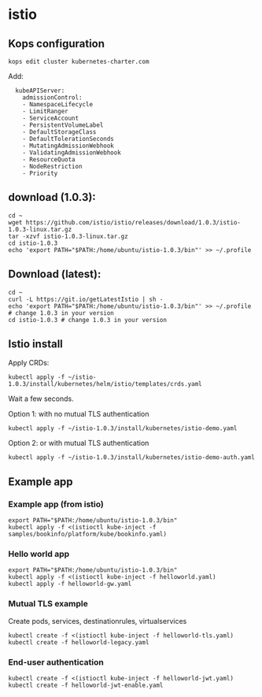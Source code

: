 # istio

## Kops configuration
```
kops edit cluster kubernetes-charter.com
```
Add:
```
  kubeAPIServer:
    admissionControl:
    - NamespaceLifecycle
    - LimitRanger
    - ServiceAccount
    - PersistentVolumeLabel
    - DefaultStorageClass
    - DefaultTolerationSeconds
    - MutatingAdmissionWebhook
    - ValidatingAdmissionWebhook
    - ResourceQuota
    - NodeRestriction
    - Priority
```

## download (1.0.3):
```
cd ~
wget https://github.com/istio/istio/releases/download/1.0.3/istio-1.0.3-linux.tar.gz
tar -xzvf istio-1.0.3-linux.tar.gz
cd istio-1.0.3
echo 'export PATH="$PATH:/home/ubuntu/istio-1.0.3/bin"' >> ~/.profile
```

## Download (latest):
```
cd ~
curl -L https://git.io/getLatestIstio | sh -
echo 'export PATH="$PATH:/home/ubuntu/istio-1.0.3/bin"' >> ~/.profile # change 1.0.3 in your version
cd istio-1.0.3 # change 1.0.3 in your version
```

## Istio install

Apply CRDs:

```
kubectl apply -f ~/istio-1.0.3/install/kubernetes/helm/istio/templates/crds.yaml
```

Wait a few seconds.


Option 1: with no mutual TLS authentication
```
kubectl apply -f ~/istio-1.0.3/install/kubernetes/istio-demo.yaml
```

Option 2: or with mutual TLS authentication
```
kubectl apply -f ~/istio-1.0.3/install/kubernetes/istio-demo-auth.yaml
```

## Example app

### Example app (from istio)
```
export PATH="$PATH:/home/ubuntu/istio-1.0.3/bin"
kubectl apply -f <(istioctl kube-inject -f samples/bookinfo/platform/kube/bookinfo.yaml)
```

### Hello world app 
```
export PATH="$PATH:/home/ubuntu/istio-1.0.3/bin"
kubectl apply -f <(istioctl kube-inject -f helloworld.yaml)
kubectl apply -f helloworld-gw.yaml
```

### Mutual TLS example
Create pods, services, destinationrules, virtualservices
```
kubectl create -f <(istioctl kube-inject -f helloworld-tls.yaml)
kubectl create -f helloworld-legacy.yaml
```

### End-user authentication
```
kubectl create -f <(istioctl kube-inject -f helloworld-jwt.yaml)
kubectl create -f helloworld-jwt-enable.yaml
```
